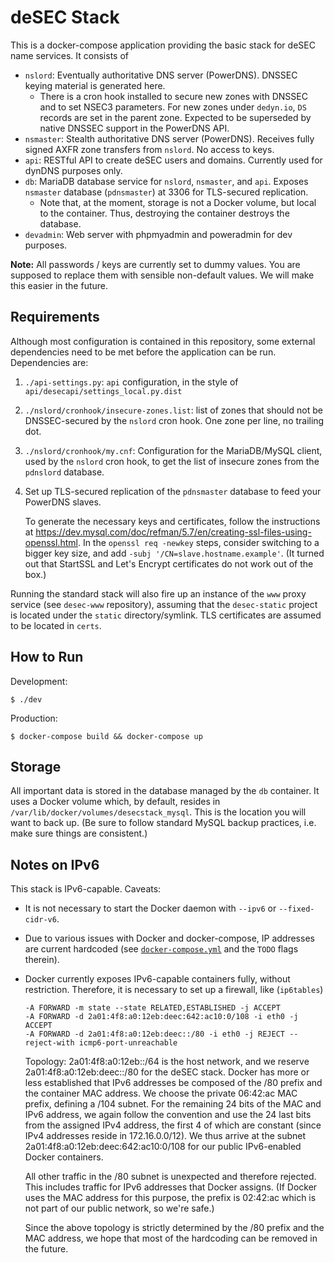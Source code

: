 deSEC Stack
=====

This is a docker-compose application providing the basic stack for deSEC name services. It consists of

- `nslord`: Eventually authoritative DNS server (PowerDNS). DNSSEC keying material is generated here.
  - There is a cron hook installed to secure new zones with DNSSEC and to set NSEC3 parameters. For new zones under `dedyn.io`, `DS` records are set in the parent zone. Expected to be superseded by native DNSSEC support in the PowerDNS API.
- `nsmaster`: Stealth authoritative DNS server (PowerDNS). Receives fully signed AXFR zone transfers from `nslord`. No access to keys.
- `api`: RESTful API to create deSEC users and domains. Currently used for dynDNS purposes only.
- `db`: MariaDB database service for `nslord`, `nsmaster`, and `api`. Exposes `nsmaster` database (`pdnsmaster`) at 3306 for TLS-secured replication.
  - Note that, at the moment, storage is not a Docker volume, but local to the container. Thus, destroying the container destroys the database.
- `devadmin`: Web server with phpmyadmin and poweradmin for dev purposes.

**Note:** All passwords / keys are currently set to dummy values. You are supposed to replace them with sensible non-default values. We will make this easier in the future.


Requirements
-----

Although most configuration is contained in this repository, some external dependencies need to be met before the application can be run. Dependencies are:

1.  `./api-settings.py`: `api` configuration, in the style of `api/desecapi/settings_local.py.dist`

2.  `./nslord/cronhook/insecure-zones.list`: list of zones that should not be DNSSEC-secured by the `nslord` cron hook. One zone per line, no trailing dot.

3.  `./nslord/cronhook/my.cnf`: Configuration for the MariaDB/MySQL client, used by the `nslord` cron hook, to get the list of insecure zones from the `pdnslord` database.

4.  Set up TLS-secured replication of the `pdnsmaster` database to feed your PowerDNS slaves.

    To generate the necessary keys and certificates, follow the instructions at https://dev.mysql.com/doc/refman/5.7/en/creating-ssl-files-using-openssl.html. In the `openssl req -newkey` steps, consider switching to a bigger key size, and add `-subj '/CN=slave.hostname.example'`. (It turned out that StartSSL and Let's Encrypt certificates do not work out of the box.)

Running the standard stack will also fire up an instance of the `www` proxy service (see `desec-www` repository), assuming that the `desec-static` project is located under the `static` directory/symlink. TLS certificates are assumed to be located in `certs`.


How to Run
-----

Development:

    $ ./dev

Production:

    $ docker-compose build && docker-compose up


Storage
---
All important data is stored in the database managed by the `db` container. It uses a Docker volume which, by default, resides in `/var/lib/docker/volumes/desecstack_mysql`.
This is the location you will want to back up. (Be sure to follow standard MySQL backup practices, i.e. make sure things are consistent.)


Notes on IPv6
-----

This stack is IPv6-capable. Caveats:

  - It is not necessary to start the Docker daemon with `--ipv6` or `--fixed-cidr-v6`.
  - Due to various issues with Docker and docker-compose, IP addresses are current hardcoded (see [`docker-compose.yml`](docker-compose.yml) and the `TODO` flags therein).
  - Docker currently exposes IPv6-capable containers fully, without restriction. Therefore, it is necessary to set up a firewall, like (`ip6tables`)

        -A FORWARD -m state --state RELATED,ESTABLISHED -j ACCEPT
        -A FORWARD -d 2a01:4f8:a0:12eb:deec:642:ac10:0/108 -i eth0 -j ACCEPT
        -A FORWARD -d 2a01:4f8:a0:12eb:deec::/80 -i eth0 -j REJECT --reject-with icmp6-port-unreachable

    Topology: 2a01:4f8:a0:12eb::/64 is the host network, and we reserve 2a01:4f8:a0:12eb:deec::/80 for the deSEC stack. Docker has more or less established that IPv6 
    addresses be composed of the /80 prefix and the container MAC address. We choose the private 06:42:ac MAC prefix, defining a /104 subnet. For the remaining 24 bits of 
    the MAC and IPv6 address, we again follow the convention and use the 24 last bits from the assigned IPv4 address, the first 4 of which are constant (since IPv4 
    addresses reside in 172.16.0.0/12). We thus arrive at the subnet 2a01:4f8:a0:12eb:deec:642:ac10:0/108 for our public IPv6-enabled Docker containers.

    All other traffic in the /80 subnet is unexpected and therefore rejected. This includes traffic for IPv6 addresses that Docker assigns. (If Docker uses the MAC address 
    for this purpose, the prefix is 02:42:ac which is not part of our public network, so we're safe.)

    Since the above topology is strictly determined by the /80 prefix and the MAC address, we hope that most of the hardcoding can be removed in the future.
